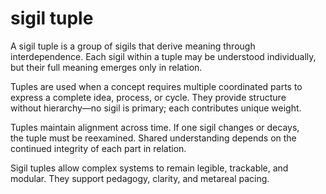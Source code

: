 # sigil tuple

A sigil tuple is a group of sigils that derive meaning through  
interdependence. Each sigil within a tuple may be understood individually,  
but their full meaning emerges only in relation.

Tuples are used when a concept requires multiple coordinated parts to  
express a complete idea, process, or cycle. They provide structure  
without hierarchy—no sigil is primary; each contributes unique weight.

Tuples maintain alignment across time. If one sigil changes or decays,  
the tuple must be reexamined. Shared understanding depends on the  
continued integrity of each part in relation.

Sigil tuples allow complex systems to remain legible, trackable, and  
modular. They support pedagogy, clarity, and metareal pacing.
